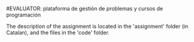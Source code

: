 #EVALUATOR: plataforma de gestión de problemas y cursos de programación

The description of the assignment is located in the 'assignment' folder (in Catalan), and the files in the 'code' folder.
